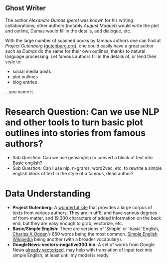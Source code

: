 ## **Ghost Writer**
The author *Alexandre Dumas (pere)* was known for his writing collaborations; other authors (notably *August Maquet*) would write the plot and outline, Dumas would fill in the details, add dialogue, etc.

With the large number of scanned books by famous authors one can find at *Project Gutenberg* [(gutenberg.org)](https://www.gutenberg.org/), one could easily have a great author such as *Dumas* do the same for their own outlines, thanks to natural language processing.  Let famous authors fill in the details of, or lend their style to:

* social media posts
* plot outlines
* blog entries

...you name it.

# **Research Question:** Can we use NLP and other tools to turn basic plot outlines into stories from famous authors?
* *Sub Question:* Can we use gensim/nlp to convert a block of text into Basic english?
* *Sub Question:* Can I use nlp, n-grams, word2vec, etc. to rewrite a simple english block of text in the style of a famous, dead author?

# **Data Understanding**

* **Project Gutenberg:** A [wonderful site](https://www.gutenberg.org/) that provides a large corpus of texts from various authors.  They are in utf8, and have various degrees of front-matter, and 19,300 characters of added information on the back end, but they are easy enough to grab, vectorize, etc.
* **Basic/Simple English:** There are versions of 'Simple' or 'basic' English, [Charles K Ogden](http://ogden.basic-english.org/)’s 850 words being the most common.  [Simple English Wikipedia](https://simple.wikipedia.org/wiki/Simple_English_Wikipedia) being another (with a broader vocabulary).
* **GoogleNews-vectors-negative300.bin:** A set of words from Google News [already vectorized](https://github.com/mmihaltz/word2vec-GoogleNews-vectors/blob/master/GoogleNews-vectors-negative300.bin.gz), may help with translation of input text into simple English, at least until my model is ready.

